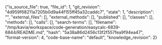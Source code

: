 {"is_source_file": true, "file_id": 1, "git_revision": "4d959f68211a7205b0d9a44f155ff45a32caddc7", "state": 1, "description": "", "external_files": [], "external_methods": [], "published": [], "classes": [], "methods": [], "calls": [], "search-terms": [], "filename": "/tmp/kavia/workspace/code-generation/easycalc-6839-6844/README.md", "hash": "5a38a86d2456c13f2f557fea9f94ea47", "format-version": 4, "code-base-name": "default", "knowledge_revision": 2}